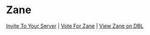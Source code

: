 # Zane
[Invite To Your Server](https://discordapp.com/api/oauth2/authorize?client_id=480657800494710794&permissions=8&scope=bot) |
[Vote For Zane](https://discordbots.org/480657800494710794/vote) |
[View Zane on DBL](https://discordbots.org/480657800494710794)
